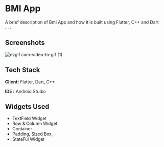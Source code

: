 
# BMI App

A brief description of Bmi App and how it is built using Flutter, C++ and Dart . . .


## Screenshots

![ezgif com-video-to-gif (1)](https://github.com/Sayyad-Amin/sp21-bcs-015/assets/97822048/e4d4678b-fbbd-41ff-8b79-0001a2ffce8f)


## Tech Stack

**Client:** Flutter, Dart, C++

**IDE :** Android Studio


## Widgets Used

- TextField Widget
- Row & Column Widget
- Container
- Padding, Sized Box,
- StateFul Widget

